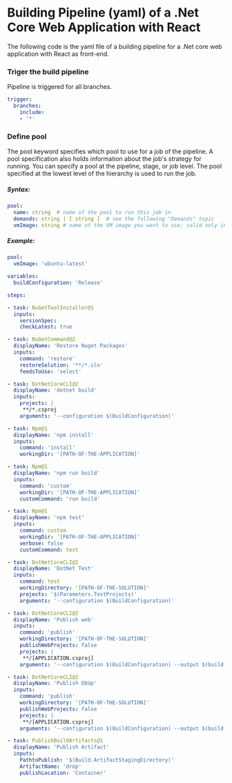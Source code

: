 # Building Pipeline (yaml) of a .Net Core Web Application with React 

The following code is the yaml file of a building pipeline for a .Net core web application with React as front-end.

### Triger the build pipeline
Pipeline is triggered for all branches.
```yaml
trigger:
  branches:
    include:
    - '*'
```
### Define pool
The pool keyword specifies which pool to use for a job of the pipeline. A pool specification also holds information 
about the job's strategy for running. You can specify a pool at the pipeline, stage, or job level. The pool specified 
at the lowest level of the hierarchy is used to run the job.

##### Syntax:

```yaml
pool:
  name: string  # name of the pool to run this job in
  demands: string | [ string ]  # see the following "Demands" topic
  vmImage: string # name of the VM image you want to use; valid only in the Microsoft-hosted pool
```

##### Example:

```yaml
pool:
  vmImage: 'ubuntu-latest'
```

```yaml
variables:
  buildConfiguration: 'Release'

steps:

- task: NuGetToolInstaller@1
  inputs:
    versionSpec: 
    checkLatest: true

- task: NuGetCommand@2
  displayName: 'Restore Nuget Packages'
  inputs:
    command: 'restore'
    restoreSolution: '**/*.sln'
    feedsToUse: 'select'

- task: DotNetCoreCLI@2
  displayName: 'dotnet build'
  inputs:
    projects: |
     **/*.csproj
    arguments: '--configuration $(BuildConfiguration)'

- task: Npm@1
  displayName: 'npm install'
  inputs:
    command: 'install'
    workingDir: '[PATH-OF-THE-APPLICATION]'

- task: Npm@1
  displayName: 'npm run build'
  inputs:
    command: 'custom'
    workingDir: '[PATH-OF-THE-APPLICATION]'
    customCommand: 'run build'

- task: Npm@1
  displayName: 'npm test'
  inputs:
    command: custom
    workingDir: '[PATH-OF-THE-APPLICATION]'
    verbose: false
    customCommand: test

- task: DotNetCoreCLI@2
  displayName: 'DotNet Test'
  inputs:
    command: test
    workingDirectory: '[PATH-OF-THE-SOLUTION]'
    projects: '$(Parameters.TestProjects)'
    arguments: '--configuration $(BuildConfiguration)'

- task: DotNetCoreCLI@2
  displayName: 'Publish web'
  inputs:
    command: 'publish'
    workingDirectory: '[PATH-OF-THE-SOLUTION]'
    publishWebProjects: false
    projects: |
     **/[APPLICATION.csproj]
    arguments: '--configuration $(BuildConfiguration) --output $(build.artifactstagingdirectory)'

- task: DotNetCoreCLI@2
  displayName: 'Publish DbUp'
  inputs:
    command: 'publish'
    workingDirectory: '[PATH-OF-THE-SOLUTION]'
    publishWebProjects: false
    projects: |
     **/[APPLICATION.csproj]
    arguments: '--configuration $(BuildConfiguration) --output $(build.artifactstagingdirectory)'

- task: PublishBuildArtifacts@1
  displayName: 'Publish Artifact'
  inputs:
    PathtoPublish: '$(Build.ArtifactStagingDirectory)'
    ArtifactName: 'drop'
    publishLocation: 'Container'
```